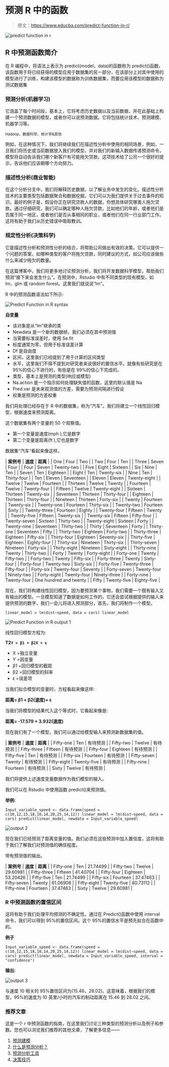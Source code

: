 # 预测 R 中的函数

> 原文：<https://www.educba.com/predict-function-in-r/>

![predict function in r](img/70f26345b9e88470aaaade48db164c6f.png)



## R 中预测函数简介

在 R 编程中，将语法上表示为 predict(model，data)的函数称为 predict()函数，该函数用于将已经获得的模型应用于数据集的另一部分，在该部分上对其中使用的模型进行了训练，构建该模型的数据称为训练数据集，而要应用该模型的数据称为测试数据集

### 预测分析(机器学习)

它涵盖了每个时间段，基本上，它将考虑历史数据以及当前数据，并在此基础上构建一个预测数据的模型，或者你可以说预测数据。它将包括统计技术、预测建模、机器学习等。

<small>Hadoop、数据科学、统计学&其他</small>

例如，在这种情况下，我们将继续我们在描述性分析中使用的相同场景，例如，一旦我们将历史或当前数据放入我们的模型，并对我们的新输入数据传递预测命令，模型将自动告诉我们哪个新客户有可能拖欠贷款。这项技术给了公司一个很好的提示，告诉他们应该朝哪个方向努力。

### 描述性分析(商业智能)

在这个分析分支中，我们将解释历史数据，以了解业务中发生的变化。描述性分析技术的主要类型包括数据聚合和数据挖掘，它们可以为我们提供关于过去事件的知识。最好的例子是，假设你正在研究贷款人的数据，你想具体研究哪类人拖欠贷款。通过仔细研究，我们可以确定哪种人拖欠贷款，比如他们的年龄，或者他们是否属于同一地区，或者他们是否从事相同的职业，或者他们在同一行业部门工作。这将有助于我们从历史错误中吸取教训。

### 规定性分析(决策科学)

它是描述性分析和预测性分析的结合，将帮助公司做出有效的决策。它可以提供一个问题的答案，如哪种类型的客户将拖欠贷款，同时建议的方式，如公司应该做些什么来减少拖欠的数量。

在这篇博客中，我们将更多地讨论预测分析，我们将开发数据科学模型，帮助我们预测“接下来会发生什么”。在预测中，Rstudio 中有不同类型的现有模型，如 lm、glm 或 random forest。这里我们就说说“lm”。

R 中的预测函数语法如下所示:

![Predict Function in R syntax](img/f463f987feb11a2da0a83a92c40528da.png)



**自变量**

*   该对象是从“lm”继承的类
*   Newdata 是一个新的数据帧，我们必须在其中预测值
*   当需要标准误差时，使用 Se.fit
*   标度通常为零，但用于标准误差计算
*   Df 是自由度
*   区间，这里我们已经提到了用于计算的区间类型
*   水平，这里我们不得不提到对研究者来说很好的置信水平。就像有些研究是在 95%的信心下进行的，有些是在 99%的信心下完成的。
*   类型，基本上是预测的类型(响应或模型)
*   Na.action 是一个指示如何处理缺失值的函数，这里的默认值是 Na
*   Pred.var 是未来观测值的方差，需要为预测间隔进行假设
*   权重是预测的方差权重

我们将处理已经存在于 R 中的数据集，称为“汽车”。我们将建立一个线性回归模型，根据速度来预测距离。

这个数据集有两个变量的 50 个观察值。

*   第一个变量是速度(mph ),它是数字
*   第二个变量是距离(ft ),它也是数字

数据集“汽车”看起来像这样。

| **案例号** | **速度** | **距离** |
| One | Four | Two |
| Two | Four | Ten |
| Three | Seven | Four |
| Four | Seven | Twenty-two |
| Five | Eight | Sixteen |
| Six | Nine | Ten |
| Seven | Ten | Eighteen |
| Eight | Ten | Twenty-six |
| Nine | Ten | Thirty-four |
| Ten | Eleven | Seventeen |
| Eleven | Eleven | Twenty-eight |
| Twelve | Twelve | Fourteen |
| Thirteen | Twelve | Twenty |
| Fourteen | Twelve | Twenty-four |
| Fifteen | Twelve | Twenty-eight |
| Sixteen | Thirteen | Twenty-six |
| Seventeen | Thirteen | Thirty-four |
| Eighteen | Thirteen | Thirty-four |
| Nineteen | Thirteen | Forty-six |
| Twenty | Fourteen | Twenty-six |
| Twenty-one | Fourteen | Thirty-six |
| Twenty-two | Fourteen | Sixty |
| Twenty-three | Fourteen | Eighty |
| Twenty-four | Fifteen | Twenty |
| Twenty-five | Fifteen | Twenty-six |
| Twenty-six | Fifteen | Fifty-four |
| Twenty-seven | Sixteen | Thirty-two |
| Twenty-eight | Sixteen | Forty |
| Twenty-nine | Seventeen | Thirty-two |
| Thirty | Seventeen | Forty |
| Thirty-one | Seventeen | Fifty |
| Thirty-two | Eighteen | Forty-two |
| Thirty-three | Eighteen | Fifty-six |
| Thirty-four | Eighteen | Seventy-six |
| Thirty-five | Eighteen | Eighty-four |
| Thirty-six | Nineteen | Thirty-six |
| Thirty-seven | Nineteen | Forty-six |
| Thirty-eight | Nineteen | Sixty-eight |
| Thirty-nine | Twenty | Thirty-two |
| Forty | Twenty | Forty-eight |
| Forty-one | Twenty | Fifty-two |
| Forty-two | Twenty | Fifty-six |
| Forty-three | Twenty | Sixty-four |
| Forty-four | Twenty-two | Sixty-six |
| Forty-five | Twenty-three | Fifty-four |
| Forty-six | Twenty-four | Seventy |
| Forty-seven | Twenty-four | Ninety-two |
| Forty-eight | Twenty-four | Ninety-three |
| Forty-nine | Twenty-four | One hundred and twenty |
| Fifty | Twenty-five | Eighty-five |

现在，我们将构建线性回归模型，因为要预测某个事物，我们需要一个既有输入又有输出的模型。一旦模型知道了数据是如何工作的，它还会尝试根据提供的输入来提供预测的数字，我们一会儿将进入预测部分，首先，我们将制作一个模型。

`linear_model = lm(dist~speed, data = cars)
linear_model`

![Predict Function in R output 1](img/c73f6c7dbf88d8df114925ebf7058882.png)



线性回归模型方程为:

**T2`Y = β1 + β2X + ϵ`**

*   X =独立变量
*   Y =因变量
*   β1 =回归模型的截距
*   β2 =回归模型的斜率
*   ϵ =误差项

当我们拟合模型的变量时，方程看起来像这样:

**距离= β1 + β2(速度)+ ϵ**

当我们将模型的结果代入这个等式时，它看起来像是:

**距离= -17.579 + 3.932(速度)**

现在我们有了一个模型，我们可以通过给模型输入来预测新数据集的值。

| **案例号** | **速度** | **距离** |
| Fifty-one | Ten | 有待预测 |
| Fifty-two | Twelve | 有待预测 |
| Fifty-three | Fifteen | 有待预测 |
| Fifty-four | Eighteen | 有待预测 |
| Fifty-five | Ten | 有待预测 |
| Fifty-six | Fourteen | 有待预测 |
| Fifty-seven | Twenty | 有待预测 |
| Fifty-eight | Twenty-five | 有待预测 |
| Fifty-nine | Fourteen | 有待预测 |
| Sixty | Twelve | 有待预测 |

我们将提供上述速度变量数据作为我们模型的输入。

我们可以在 Rstudio 中使用函数 predict()来预测值。

**举例:**

`Input_variable_speed <- data.frame(speed = c(10,12,15,18,10,14,20,25,14,12))
linear_model = lm(dist~speed, data = cars)
predict(linear_model, newdata = Input_variable_speed)`

![output 2](img/a4bfeac772b3d4a05502ebbe9aafdec4.png)



现在我们已经预测了距离变量的值。我们必须在这些预测中加入置信度，这将有助于我们了解我们对预测值的确信程度。

带有预测值的输出。

| **案例号** | **速度** | **距离** |
| Fifty-one | Ten | 21.74499 |
| Fifty-two | Twelve | 29.60981 |
| Fifty-three | Fifteen | 41.40704 |
| Fifty-four | Eighteen | 53.20426 |
| Fifty-five | Ten | 21.74499 |
| Fifty-six | Fourteen | 37.47463 |
| Fifty-seven | Twenty | 61.06908 |
| Fifty-eight | Twenty-five | 80.73112 |
| Fifty-nine | Fourteen | 37.47463 |
| Sixty | Twelve | 29.60981 |

### R 中预测函数的置信区间

这将有助于我们处理平均预测的不确定性。通过在 Predict()函数中使用 interval 命令，我们可以得到 95%的置信区间。这个 95%的置信水平是预先拟合在函数中的。

**例子**

`Input_variable_speed <- data.frame(speed = c(10,12,15,18,10,14,20,25,14,12))
linear_model = lm(dist~speed, data = cars)
predict(linear_model, newdata = Input_variable_speed, interval = "confidence")`

**输出:**

![output 3](img/04f4656c35dbdf85d1db1f1d7dceeae2.png)



与速度 10 相关的 95%置信区间为(15.46，28.02)。这意味着，根据我们的模型，95%的速度为 10 英里/小时的汽车的制动距离在 15.46 到 28.02 之间。

### 推荐文章

这是一个 r 中预测函数的指南，在这里我们讨论三种类型的预测分析以及例子和参数。您也可以浏览我们推荐的其他文章，了解更多信息——

1.  [预测建模](https://www.educba.com/predictive-modeling/)
2.  [什么是预测分析？](https://www.educba.com/what-is-predictive-analytics/)
3.  [预测分析工具](https://www.educba.com/predictive-analytics-tool/)
4.  [决策技巧](https://www.educba.com/decision-making-techniques/)





